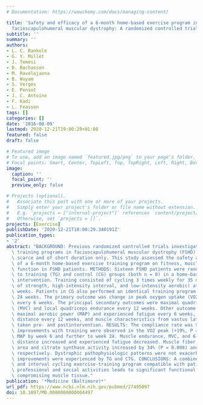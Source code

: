 ```yaml
---
# Documentation: https://wowchemy.com/docs/managing-content/

title: 'Safety and efficacy of a 6-month home-based exercise program in patients with
  facioscapulohumeral muscular dystrophy: A randomized controlled trial'
subtitle: ''
summary: ''
authors:
- L. C. Bankole
- G. Y. Millet
- J. Temesi
- D. Bachasson
- M. Ravelojaona
- B. Wuyam
- S. Verges
- E. Ponsot
- J. C. Antoine
- F. Kadi
- L. Feasson
tags: []
categories: []
date: '2016-08-09'
lastmod: 2020-12-21T19:00:29+01:00
featured: false
draft: false

# Featured image
# To use, add an image named `featured.jpg/png` to your page's folder.
# Focal points: Smart, Center, TopLeft, Top, TopRight, Left, Right, BottomLeft, Bottom, BottomRight.
image:
  caption: ''
  focal_point: ''
  preview_only: false

# Projects (optional).
#   Associate this post with one or more of your projects.
#   Simply enter your project's folder or file name without extension.
#   E.g. `projects = ["internal-project"]` references `content/project/deep-learning/index.md`.
#   Otherwise, set `projects = []`.
projects: [Exercise]
publishDate: '2020-12-21T18:00:29.340191Z'
publication_types:
- '2'
abstract: "BACKGROUND: Previous randomized controlled trials investigating exercise\
  \ training programs in facioscapulohumeral muscular dystrophy (FSHD) patients are\
  \ scarce and of short duration only. This study assessed the safety and efficacy\
  \ of a 6-month home-based exercise training program on fitness, muscle, and motor\
  \ function in FSHD patients. METHODS: Sixteen FSHD patients were randomly assigned\
  \ to training (TG) and control (CG) groups (both n = 8) in a home-based exercise\
  \ intervention. Training consisted of cycling 3 times weekly for 35 minutes (combination\
  \ of strength, high-intensity interval, and low-intensity aerobic) at home for 24\
  \ weeks. Patients in CG also performed an identical training program (CTG) after\
  \ 24 weeks. The primary outcome was change in peak oxygen uptake (VO2 peak) measured\
  \ every 6 weeks. The principal secondary outcomes were maximal quadriceps strength\
  \ (MVC) and local quadriceps endurance every 12 weeks. Other outcome measures included\
  \ maximal aerobic power (MAP) and experienced fatigue every 6 weeks, 6-minute walking\
  \ distance every 12 weeks, and muscle characteristics from vastus lateralis biopsies\
  \ taken pre- and postintervention. RESULTS: The compliance rate was 91% in TG. Significant\
  \ improvements with training were observed in the VO2 peak (+19%, P = 0.002) and\
  \ MAP by week 6 and further to week 24. Muscle endurance, MVC, and 6-minute walking\
  \ distance increased and experienced fatigue decreased. Muscle fiber cross-sectional\
  \ area and citrate synthase activity increased by 34% (P = 0.008) and 46% (P = 0.003),\
  \ respectively. Dystrophic pathophysiologic patterns were not exacerbated. Similar\
  \ improvements were experienced by TG and CTG. CONCLUSIONS: A combined strength\
  \ and interval cycling exercise-training program compatible with patients' daily\
  \ professional and social activities leads to significant functional benefits without\
  \ compromising muscle tissue."
publication: '*Medicine (Baltimore)*'
url_pdf: https://www.ncbi.nlm.nih.gov/pubmed/27495097
doi: 10.1097/MD.0000000000004497
---
```

